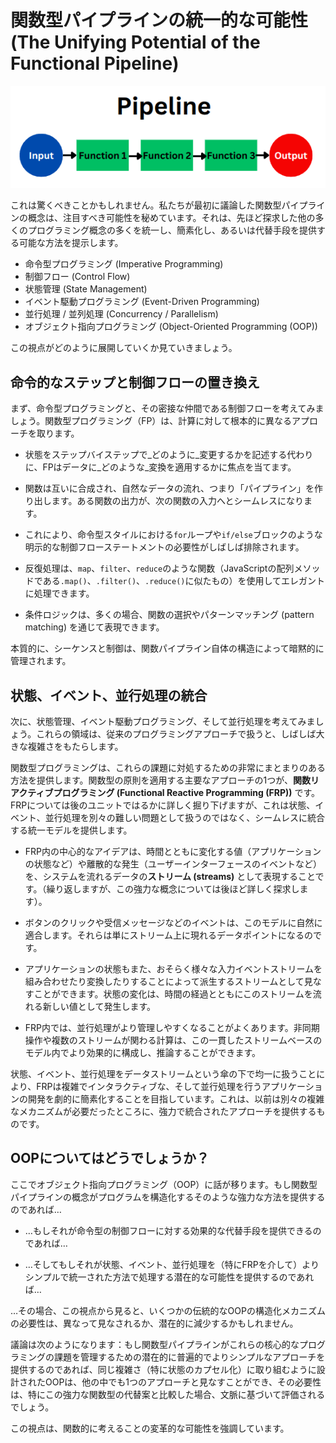 # 関数型パイプラインの統一的な可能性 (The Unifying Potential of the Functional Pipeline)

![Pipeline image](https://raw.githubusercontent.com/ken-okabe/web-images5/main/img_1744449185892.png)

これは驚くべきことかもしれません。私たちが最初に議論した関数型パイプラインの概念は、注目すべき可能性を秘めています。それは、先ほど探求した他の多くのプログラミング概念の多くを統一し、簡素化し、あるいは代替手段を提供する可能な方法を提示します。

- 命令型プログラミング (Imperative Programming)
- 制御フロー (Control Flow)
- 状態管理 (State Management)
- イベント駆動プログラミング (Event-Driven Programming)
- 並行処理 / 並列処理 (Concurrency / Parallelism)
- オブジェクト指向プログラミング (Object-Oriented Programming (OOP))

この視点がどのように展開していくか見ていきましょう。

## 命令的なステップと制御フローの置き換え

まず、命令型プログラミングと、その密接な仲間である制御フローを考えてみましょう。関数型プログラミング（FP）は、計算に対して根本的に異なるアプローチを取ります。

-   状態をステップバイステップで_どのように_変更するかを記述する代わりに、FPはデータに_どのような_変換を適用するかに焦点を当てます。
    
-   関数は互いに合成され、自然なデータの流れ、つまり「パイプライン」を作り出します。ある関数の出力が、次の関数の入力へとシームレスになります。
    
-   これにより、命令型スタイルにおける`for`ループや`if/else`ブロックのような明示的な制御フローステートメントの必要性がしばしば排除されます。
    
-   反復処理は、`map`、`filter`、`reduce`のような関数（JavaScriptの配列メソッドである`.map()`、`.filter()`、`.reduce()`に似たもの）を使用してエレガントに処理できます。
    
-   条件ロジックは、多くの場合、関数の選択やパターンマッチング (pattern matching) を通じて表現できます。

本質的に、シーケンスと制御は、関数パイプライン自体の構造によって暗黙的に管理されます。

## 状態、イベント、並行処理の統合

次に、状態管理、イベント駆動プログラミング、そして並行処理を考えてみましょう。これらの領域は、従来のプログラミングアプローチで扱うと、しばしば大きな複雑さをもたらします。

関数型プログラミングは、これらの課題に対処するための非常にまとまりのある方法を提供します。関数型の原則を適用する主要なアプローチの1つが、**関数リアクティブプログラミング (Functional Reactive Programming (FRP))** です。FRPについては後のユニットではるかに詳しく掘り下げますが、これは状態、イベント、並行処理を別々の難しい問題として扱うのではなく、シームレスに統合する統一モデルを提供します。

-   FRP内の中心的なアイデアは、時間とともに変化する値（アプリケーションの状態など）や離散的な発生（ユーザーインターフェースのイベントなど）を、システムを流れるデータの**ストリーム (streams)** として表現することです。（繰り返しますが、この強力な概念については後ほど詳しく探求します）。
    
-   ボタンのクリックや受信メッセージなどのイベントは、このモデルに自然に適合します。それらは単にストリーム上に現れるデータポイントになるのです。
    
-   アプリケーションの状態もまた、おそらく様々な入力イベントストリームを組み合わせたり変換したりすることによって派生するストリームとして見なすことができます。状態の変化は、時間の経過とともにこのストリームを流れる新しい値として発生します。
    
-   FRP内では、並行処理がより管理しやすくなることがよくあります。非同期操作や複数のストリームが関わる計算は、この一貫したストリームベースのモデル内でより効果的に構成し、推論することができます。

状態、イベント、並行処理をデータストリームという傘の下で均一に扱うことにより、FRPは複雑でインタラクティブな、そして並行処理を行うアプリケーションの開発を劇的に簡素化することを目指しています。これは、以前は別々の複雑なメカニズムが必要だったところに、強力で統合されたアプローチを提供するものです。

## OOPについてはどうでしょうか？

ここでオブジェクト指向プログラミング（OOP）に話が移ります。もし関数型パイプラインの概念がプログラムを構造化するそのような強力な方法を提供するのであれば…

-   …もしそれが命令型の制御フローに対する効果的な代替手段を提供できるのであれば…
    
-   …そしてもしそれが状態、イベント、並行処理を（特にFRPを介して）よりシンプルで統一された方法で処理する潜在的な可能性を提供するのであれば…

…その場合、この視点から見ると、いくつかの伝統的なOOPの構造化メカニズムの必要性は、異なって見なされるか、潜在的に減少するかもしれません。

議論は次のようになります：もし関数型パイプラインがこれらの核心的なプログラミングの課題を管理するための潜在的に普遍的でよりシンプルなアプローチを提供するのであれば、同じ複雑さ（特に状態のカプセル化）に取り組むように設計されたOOPは、他の中でも1つのアプローチと見なすことができ、その必要性は、特にこの強力な関数型の代替案と比較した場合、文脈に基づいて評価されるでしょう。

この視点は、関数的に考えることの変革的な可能性を強調しています。
<!-- minor update -->